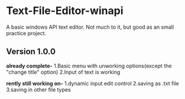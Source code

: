 # Text-File-Editor-winapi #
A basic windows API text editor. Not much to it, but good as an small practice project.

## Version 1.0.0 ##
**already complete-**
  1.Basic menu with unworking options(except the "change title" option)
  2.Input of text is working
 
**rently still working on-**
  1.dynamic input edit control
  2.saving as .txt file
  3.saving in other file types
